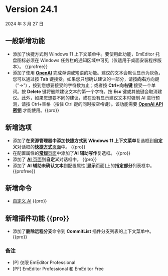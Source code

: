 # Version 24.1

2024 年 3 月 27 日

## 一般新增功能

- 添加了快捷方式到 Windows 11 上下文菜单中。要使用此功能，EmEditor 托盘图标必须在 Windows 任务栏的通知区域中可见（仅适用于桌面安装程序版本）。 {{profree}}
- 添加了使用 [**OpenAI**](https://openai.com/) 完成单词或短语的功能。建议的文本会默认显示为灰色，您可以通过按 **Tab** 键接受。如果您只想确认建议的一部分，请按**向右**方向键（"→") ，按到您想要接受的字符数为止；或者按 **Ctrl+向右键** 接受一个单词。按 **Delete** 键将删除建议文本的第一个字符。按 **Esc** 键或其他键会取消建议。此外，如果您想要不同的建议，或在没有显示建议文本时强制 AI 进行预测，请按 Ctrl+空格（按住 Ctrl 键的同时按空格键）。该功能需要 [**OpenAI API 密钥**](https://platform.openai.com/api-keys) 才能使用。{{pro}}

## 新增选项

- 添加了**在资源管理器中添加快捷方式到 Windows 11 上下文菜单**复选框到**自定义**对话框的[**快捷方式**页面](../dlg/customize/shortcut/index)中。 {{pro}}
- 在配置属性的[**常规**页面](../dlg/properties/general/index)中添加了**AI 辅助写作**复选框。 {{pro}}
- 添加了 [**AI** 页面](../dlg/customize/ai/index)到**自定义**对话框中。 {{pro}}
- 添加了 **AI 辅助未确认文本**到配置属性[**显示**页面]上的**指定部分**列表框中。 {{profree}}


## 新增命令

- [自定义 AI](../cmd/ai/customize_ai) {{pro}}

## 新增插件功能 {{pro}}

- 添加了**删除远程分支**命令到 **CommitList** 插件分支列表的上下文菜单中。 {{pro}}

### 备注

- \[P\] 仅限 EmEditor Professional
- \[PF\] EmEditor Professional 和 EmEditor Free
